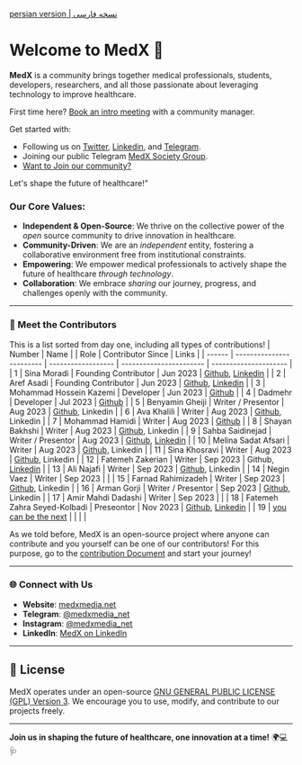 [persian version | نسخه فارسی]()

# Welcome to MedX 🌟

**MedX** is a community brings together medical professionals, students, developers, researchers, and all those passionate about leveraging technology to improve healthcare.

First time here? [Book an intro meeting](https://calendly.com/medxmedia1/intro-meetings) with a community manager.

Get started with:

- Following us on [Twitter](https://x.com/MedX_Media), [Linkedin](https://www.linkedin.com/company/medxstartup), and [Telegram](https://t.me/MedX_Media).
- Joining our public Telegram [MedX Society Group](https://t.me/+Q3hJZwT1vWM2N2Q0).
- [Want to Join our community?](https://docs.google.com/forms/d/e/1FAIpQLSchy8Nra0ybRNamdficPhiwwv11_py6OKZAfjQFczpLP2tyUg/viewform?usp=sharing)

Let's shape the future of healthcare!"

### Our Core Values:

- **Independent & Open-Source**: We thrive on the collective power of the *open* source community to drive innovation in healthcare.
- **Community-Driven**: We are an *independent* entity, fostering a collaborative environment free from institutional constraints.
- **Empowering**: We empower medical professionals to actively shape the future of healthcare *through technology*.
- **Collaboration**: We embrace *sharing* our journey, progress, and challenges openly with the community.

---

### 👥 Meet the Contributors

This is a list sorted from day one, including all types of contributions!
| Number | Name                    |  | Role               | Contributor Since            | Links                 |
| ------ | ------------------------ | ------------------ | ----------------------- | --------------------- |
| 1      | Sina Moradi              | Founding Contributor | Jun 2023  | [Github](https://github.com/sinusealpha), [Linkedin](https://www.linkedin.com/in/sinusealpha/) |
| 2      | Aref Asadi               | Founding Contributor | Jun 2023  | [Github](https://github.com/aref-asadi), [Linkedin]() |
| 3      | Mohammad Hossein Kazemi  | Developer            | Jun 2023  | [Github](https://github.com/hossein-kazzemi) |
| 4      | Dadmehr                  | Developer            | Jul 2023  | [Github](https://github.com/BDadmehr0) |
| 5      | Benyamin Gheiji          | Writer / Presentor   | Aug 2023  | [Github](https://github.com/BenyGH2003), Linkedin |
| 6      | Ava Khalili              | Writer               | Aug 2023 | [Github](https://github.com/AvaKhA), Linkedin |
| 7      | Mohammad Hamidi          | Writer               | Aug 2023  | [Github](https://github.com/hamidics50) |
| 8      | Shayan Bakhshi           | Writer               | Aug 2023  | [Github](https://github.com/ShayanpharmaKUMS), Linkedin |
| 9      | Sahba Saidinejad         | Writer / Presentor   | Aug 2023  | [Github](https://github.com/saidinejad), [Linkedin](https://www.linkedin.com/in/sahba-saeidinejad) |
| 10     | Melina Sadat Afsari      | Writer               | Aug 2023  | [Github](https://github.com/Melina-Sadat-Afsari), Linkedin |
| 11     | Sina Khosravi            | Writer               | Aug 2023  | [Github](https://github.com/khosravisina), Linkedin |
| 12     | Fatemeh Zakerian         | Writer               | Sep 2023  | Github, [Linkedin](https://www.linkedin.com/in/ftme-zakerian/) |
| 13     | Ali Najafi               | Writer               | Sep 2023  | [Github](https://github.com/S-AliNajafi), Linkedin         |
| 14     | Negin Vaez               | Writer               | Sep 2023  |   |
| 15     | Farnad Rahimizadeh       | Writer               | Sep 2023  | [Github](https://github.com/FarnadRahimizadeh), Linkedin   |
| 16     | Arman Gorji              | Writer / Presentor   | Sep 2023  | [Github](https://github.com/gorjiarman), Linkedin |
| 17     | Amir Mahdi Dadashi       | Writer               | Sep 2023  |   |
| 18     | Fatemeh Zahra Seyed-Kolbadi  | Preseontor       | Nov 2023  | [Github](https://github.com/Fatemeh-ZSK), [Linkedin](https://www.linkedin.com/in/fatemeh-zahra-seyed-kolbadi-606953213/) |
| 19 | [you can be the next](https://docs.google.com/forms/d/e/1FAIpQLSchy8Nra0ybRNamdficPhiwwv11_py6OKZAfjQFczpLP2tyUg/viewform?usp=header)  |         |   |  |

As we told before, MedX is an open-source project where anyone can contribute and you yourself can be one of our contributors! For this purpose, go to the [contribution Document](https://github.com/MedX-Media/MedX/blob/main/CONTRIBUTING.md) and start your journey!

---

### 🌐 Connect with Us

- **Website**: [medxmedia.net](http://www.medxmedia.net)
- **Telegram**: [@medxmedia_net](https://t.me/medxmedia_net)
- **Instagram**: [@medxmedia_net](https://www.instagram.com/medxmedia_net)
- **LinkedIn**: [MedX on LinkedIn](https://www.linkedin.com/company/medxstartup)

---

## 📜 License

MedX operates under an open-source [GNU GENERAL PUBLIC LICENSE (GPL) Version 3](https://github.com/MedX-Media/MedX?tab=GPL-3.0-1-ov-file#GPL-3.0-1-ov-file). We encourage you to use, modify, and contribute to our projects freely.

---

**Join us in shaping the future of healthcare, one innovation at a time!** 🌍💻🩺
